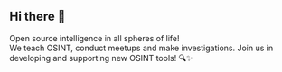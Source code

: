 ## Hi there 👋

Open source intelligence in all spheres of life! <br />
We teach OSINT, conduct meetups and make investigations. Join us in developing and supporting new OSINT tools! 🔍✨

